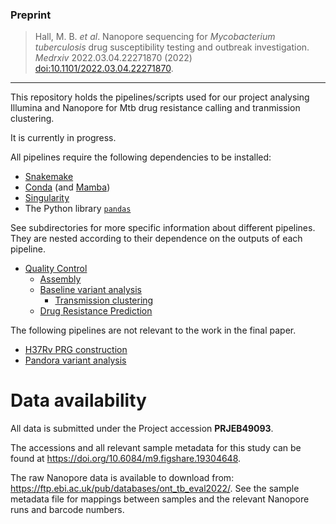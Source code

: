 ### Preprint

> Hall, M. B. *et al*. Nanopore sequencing for *Mycobacterium tuberculosis* drug susceptibility testing and outbreak investigation. *Medrxiv* 2022.03.04.22271870 (2022) [doi:10.1101/2022.03.04.22271870][doi].

[doi]: https://doi.org/10.1101/2022.03.04.22271870

---

This repository holds the pipelines/scripts used for our project analysing Illumina and
Nanopore for Mtb drug resistance calling and tranmission clustering.

It is currently in progress.

All pipelines require the following dependencies to be installed:
- [Snakemake](https://snakemake.github.io/)
- [Conda](https://docs.conda.io/en/latest/) (and
  [Mamba](https://github.com/mamba-org/mamba))
- [Singularity](https://sylabs.io/docs)
- The Python library [`pandas`](https://pandas.pydata.org/)

See subdirectories for more specific information about different pipelines. They are
nested according to their dependence on the outputs of each pipeline.

- [Quality Control](data/QC)
  - [Assembly](analysis/assembly)
  - [Baseline variant analysis](analysis/baseline_variants)
    - [Transmission clustering](analysis/transmission_clustering)
  - [Drug Resistance Prediction](analysis/resistance_prediction)

The following pipelines are not relevant to the work in the final paper.

- [H37Rv PRG construction](data/H37Rv_PRG)
- [Pandora variant analysis](analysis/pandora_variants)


# Data availability

All data is submitted under the Project accession **PRJEB49093**.

The accessions and all relevant sample metadata for this study can be found at <https://doi.org/10.6084/m9.figshare.19304648>.

The raw Nanopore data is available to download from: <https://ftp.ebi.ac.uk/pub/databases/ont_tb_eval2022/>. See the sample metadata file for mappings between samples and the relevant Nanopore runs and barcode numbers.
